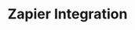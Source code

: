 ---
order: 7
title: Zapier Integration
icon: /svgs/feature/zapier.svg
text: Collaborate with others by integrating your processes across departments using zapier as a bridge between AcceleratorApp and your favorite apps
---